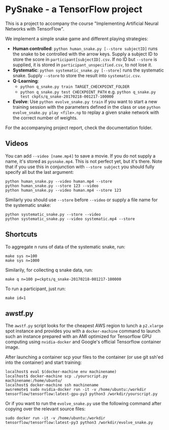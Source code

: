 # PySnake - a TensorFlow project

This is a project to accompany the course "Implementing Artificial Neural Networks with TensorFlow".

We implement a simple snake game and different playing strategies:

- **Human controlled**: `python human_snake.py [--store subjectID]` runs the snake to be controlled with the arrow keys. Supply a subject ID to store the score in `participant[subjectID].csv`. If no ID but `--store` is supplied, it is stored in `participant_unspecified.csv`, to not lose it.
- **Systematic**: `python systematic_snake.py [--store]` runs the systematic snake. Supply `--store` to store the result into `systematic.csv`.
- **Q-Learning**:
  - `python q_snake.py train TARGET_CHECKPOINT_FOLDER`
  - `python q_snake.py test CHECKPOINT_PATH` e.g. `python q_snake.py test ckpts/q_snake-20170218-001217-100000`
- **Evolve**: Use `python evolve_snake.py train` if you want to start a new training session with the parameters defined in the class or use `python evolve_snake.py play <file>.np` to replay a given snake network with the correct number of weights.

For the accompanying project report, check the documentation folder.


## Videos
You can add `--video [name.mp4]` to save a movie. If you do not supply a name, it's stored as `pysnake.mp4`. This is not perfect yet, but it's there. Note that if you use this in conjunction with `--store subject` you should fully specify all but the last argument:

    python human_snake.py --video human.mp4 --store
    python human_snake.py --store 123 --video
    python human_snake.py --video human.mp4 --store 123

Similarly you should use `--store` before `--video` or supply a file name for the systematic snake:

    python systematic_snake.py --store --video
    python systematic_snake.py --video systematic.mp4 --store


## Shortcuts
To aggregate n runs of data of the systematic snake, run:

    make sys n=100
    make sys n=1000

Similarily, for collecting q snake data, run:

    make q n=100 p=ckpts/q_snake-20170218-001217-100000

To run a participant, just run:

    make id=1


## awstf.py
The `awstf.py` script looks for the cheapest AWS region to lunch a `p2.xlarge` spot instance and provides you with a `docker-machine` command to launch such an instance prepared with an AMI optimized for Tensorflow GPU computing using `nvidia-docker` and Google's official Tensorflow container image.

After launching a container scp your files to the container (or use git ssh'ed into the container) and start training:

```
localhost$ eval $(docker-machine env machinename)
localhost$ docker-machine scp ./yourscript.py machinename:/home/ubuntu/
localhost$ docker-machine ssh machinename
awsremote$ sudo nvidia-docker run -it -v /home/ubuntu:/workdir tensorflow/tensorflow:latest-gpu-py3 python3 /workdir/yourscript.py
```
Or if you want to run the `evolve_snake.py` use the following command after copying over the relevant source files:
```
sudo docker run -it -v /home/ubuntu:/workdir tensorflow/tensorflow:latest-py3 python3 /workdir/evolve_snake.py
```
